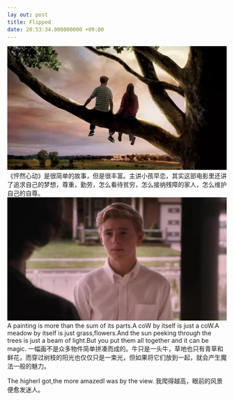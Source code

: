 ```yaml
---
lay out: post
title: Flipped
date: 20:53:34.000000000 +09:00
---
```

![alt text](/assets/images/FD01332D-8A6B-4AB1-BD9E-3E516D29E0FA.jpeg "Title")
《怦然心动》是很简单的故事，但是很丰富。主讲小孩早恋，其实这部电影里还讲了追求自己的梦想，尊重，勤劳，怎么看待贫穷，怎么接纳残障的家人，怎么维护自己的自尊。
![alt text](/assets/images/6827B6BC-8F7C-4C34-B6BA-901AABC469BD.jpeg "Title")
A painting is more than the sum of its parts.A coW by itself is just a coW.A meadow by itself is just grass,flowers.And the sun peeking through the trees is just a beam of light.But you put them all together and it can be magic.
一幅画不是众多物件简单拼凑而成的。牛只是一头牛，草地也只有青草和鲜花，而穿过树枝的阳光也仅仅只是一束光，但如果将它们放到一起，就会产生魔法一般的魅力。<br />

The higherI got,the more amazedI was by the view.
我爬得越高，眼前的风景便愈发迷人。


